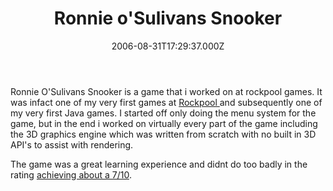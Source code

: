 ﻿---
coverImage: /posts/ronnie-osulivans-snooker/cover.jpg
date: '2006-08-31T17:29:37.000Z'
tags: []
title: Ronnie o'Sulivans Snooker
oldUrl: /games/ronnie-osulivans-snooker
---

Ronnie O'Sulivans Snooker is a game that i worked on at rockpool games. It was infact one of my very first games at [Rockpool ](https://www.rockpoolgames.co.uk)and subsequently one of my very first Java games. I started off only doing the menu system for the game, but in the end i worked on virtually every part of the game including the 3D graphics engine which was written from scratch with no built in 3D API's to assist with rendering.

<!-- more -->

The game was a great learning experience and didnt do too badly in the rating [achieving about a 7/10](https://www.gamemobile.co.uk/ronnieosullivanssnooker.htm).
